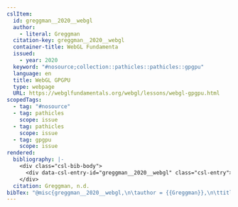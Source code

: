 ```yaml
---
cslItem:
  id: greggman__2020__webgl
  author:
    - literal: Greggman
  citation-key: greggman__2020__webgl
  container-title: WebGL Fundamenta
  issued:
    - year: 2020
  keyword: "#nosource;collection::pathicles::pathicles::gpgpu"
  language: en
  title: WebGL GPGPU
  type: webpage
  URL: https://webglfundamentals.org/webgl/lessons/webgl-gpgpu.html
scopedTags:
  - tag: "#nosource"
  - tag: pathicles
    scope: issue
  - tag: pathicles
    scope: issue
  - tag: gpgpu
    scope: issue
rendered:
  bibliography: |-
    <div class="csl-bib-body">
      <div data-csl-entry-id="greggman__2020__webgl" class="csl-entry">Greggman. n.d.. <i>WebGL GPGPU</i>. WebGL Fundamenta. https://webglfundamentals.org/webgl/lessons/webgl-gpgpu.html</div>
    </div>
  citation: Greggman, n.d.
bibTex: "@misc{greggman__2020__webgl,\n\tauthor = {{Greggman}},\n\ttitle = {WebGL {GPGPU}},\n\thowpublished = {https://webglfundamentals.org/webgl/lessons/webgl-gpgpu.html},\n}\n\n"
---
```

